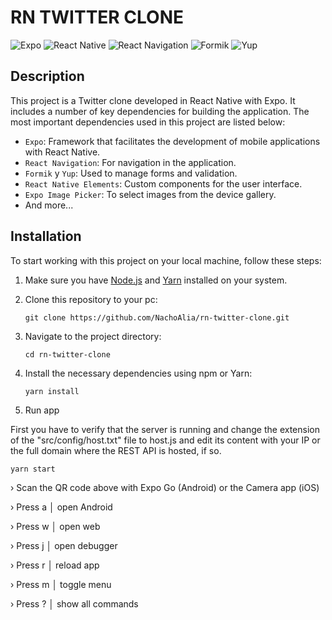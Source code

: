 # RN TWITTER CLONE

![Expo](https://img.shields.io/badge/Expo-^48.0.15-blue?style=flat&logo=expo)
![React Native](https://img.shields.io/badge/React%20Native-0.71.8-blue?style=flat&logo=react)
![React Navigation](https://img.shields.io/badge/React%20Navigation-^6.5.7-blue?style=flat)
![Formik](https://img.shields.io/badge/Formik-^2.4.1-blue?style=flat)
![Yup](https://img.shields.io/badge/Yup-^1.2.0-blue?style=flat)

## Description

This project is a Twitter clone developed in React Native with Expo. It includes a number of key dependencies for building the application. The most important dependencies used in this project are listed below:

- `Expo`: Framework that facilitates the development of mobile applications with React Native.
- `React Navigation`: For navigation in the application.
- `Formik` y `Yup`: Used to manage forms and validation.
- `React Native Elements`: Custom components for the user interface.
- `Expo Image Picker`: To select images from the device gallery.
- And more...

## Installation

To start working with this project on your local machine, follow these steps:

1. Make sure you have [Node.js](https://nodejs.org/) and [Yarn](https://classic.yarnpkg.com/) installed on your system.
2. Clone this repository to your pc:

   ```shell
   git clone https://github.com/NachoAlia/rn-twitter-clone.git
   ```

3. Navigate to the project directory:

   ```shell
   cd rn-twitter-clone
   ```

4. Install the necessary dependencies using npm or Yarn:

   ```shell
   yarn install
   ```

5. Run app

First you have to verify that the server is running and change the extension of the "src/config/host.txt" file to host.js and edit its content with your IP or the full domain where the REST API is hosted, if so.

```shell
yarn start
```

› Scan the QR code above with Expo Go (Android) or the Camera app (iOS)

› Press a │ open Android

› Press w │ open web

› Press j │ open debugger

› Press r │ reload app

› Press m │ toggle menu

› Press ? │ show all commands
